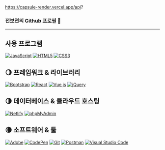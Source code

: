 
  https://capsule-render.vercel.app/api?
  
  ### 전보연의 Github 프로필 🌷


<hr/>
  

  ## 사용 프로그램
  <p>
    <a href="#"><img alt="JavaScript" src="https://img.shields.io/badge/JavaScript-F7DF1E?style=flat&logo=JavaScript&logoColor=white"></a>
    <a href="#"><img alt="HTML5" src="https://img.shields.io/badge/HTML5-E34F26?logo=HTML5&logoColor=white"></a>
    <a href="#"><img alt="CSS3" src="https://img.shields.io/badge/CSS3-1572B6?logo=CSS3&logoColor=white"></a>
<!--     <a href="#"><img alt="C" src="https://img.shields.io/badge/C-A8B9CC?logo=C&logoColor=white"></a>
    <a href="#"><img alt="C++" src="https://custom-icon-badges.herokuapp.com/badge/C++-9C033A.svg?logo=cpp2&logoColor=white"></a>
    <a href="#"><img alt="PHP" src="https://img.shields.io/badge/PHP-777BB4?logo=PHP&logoColor=white"></a>
    <a href="#"><img alt="Markdown" src="https://img.shields.io/badge/Markdown-000?logo=Markdown&logoColor=white"></a>
    <a href="#"><img alt="Node.js" src="https://img.shields.io/badge/Node.js-339933?logo=Node.js&logoColor=white"></a>
    <a href="#"><img alt="TypeScript" src="https://img.shields.io/badge/TypeScript-3178C6?logo=TypeScript&logoColor=white"></a> -->
  </p>


## 🌖 프레임워크 & 라이브러리
<p>
  <a href="#"><img alt="Bootstrap" src="https://img.shields.io/badge/Bootstrap-7952B3?logo=Bootstrap&logoColor=white"></a>
  <a href="#"><img alt="React" src="https://img.shields.io/badge/React-61DAFB?logo=React&logoColor=white"></a>
  <a href="#"><img alt="Vue.js" src="https://img.shields.io/badge/Vue.js-4FC08D?logo=Vue.js&logoColor=white"></a>
  <a href="#"><img alt="jQuery" src="https://img.shields.io/badge/jQuery-0769AD?logo=jQuery&logoColor=white"></a>
</p>  

## 🌗 데이터베이스 & 클라우드 호스팅
<p>
  <a href="#"><img alt="Netlify" src="https://img.shields.io/badge/Netlify-00C7B7?logo=Netlify&logoColor=white"></a>
  <a href="#"><img alt="phpMyAdmin" src="https://img.shields.io/badge/phpMyAdmin-6C78AF?logo=phpMyAdmin&logoColor=white"></a>
</p>  

## 🌘 소프트웨어 & 툴
<p>
  <a href="#"><img alt="Adobe" src="https://img.shields.io/badge/Adobe-FF0000?logo=Adobe&logoColor=white"></a>
  <a href="#"><img alt="CodePen" src="https://img.shields.io/badge/CodePen-000?logo=CodePen&logoColor=white"></a>
  <a href="#"><img alt="Git" src="https://img.shields.io/badge/Git-F05032?logo=Git&logoColor=white"></a>
  <a href="#"><img alt="Postman" src="https://img.shields.io/badge/Postman-FF6C37?logo=Postman&logoColor=white"></a>
  <a href="#"><img alt="Visual Studio Code" src="https://img.shields.io/badge/Visual Studio Code-007ACC?logo=Visual Studio Code&logoColor=white"></a>
</p>
